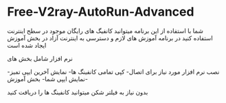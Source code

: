 # Free-V2ray-AutoRun-Advanced

شما با استفاده از این برنامه میتوانید کانفیگ های رایگان موجود در سطح اینترنت استفاده کنید
در برنامه آموزش های لازم و دسترسی به اینترنت آزاد در بخش آموزش ایجاد شده است 

نرم افزار شامل بخش های

نصب نرم افزار مورد نیاز برای اتصال-
کپی تمامی کانفینگ ها-
نمایش آخرین ایپی تمیز-
نمایش ایپی شما-
بخش آموزش-

بدون نیاز به فیلتر شکن میتوانید کانفینگ ها را دریافت کنید
